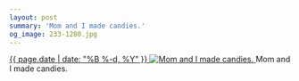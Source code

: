 ```yaml
---
layout: post
summary: 'Mom and I made candies.'
og_image: 233-1280.jpg
---
```


<p>
 <time>
  <a href="/233">
   {{ page.date | date: "%B %-d, %Y" }}
  </a>
 </time>
 <a href="/233">
  <img alt="Mom and I made candies." data-taken="11/29/2013" sizes="(min-width: 700px) 50vw, calc(100vw - 2rem)" src="{{ site.assets_url }}/233-640.jpg" srcset="{{ site.assets_url }}/233-1280.jpg 1280w, {{ site.assets_url }}/233-960.jpg 960w, {{ site.assets_url }}/233-640.jpg 640w, {{ site.assets_url }}/233-320.jpg 320w"/>
 </a>
 <span>
  Mom and I made candies.
 </span>
</p>
